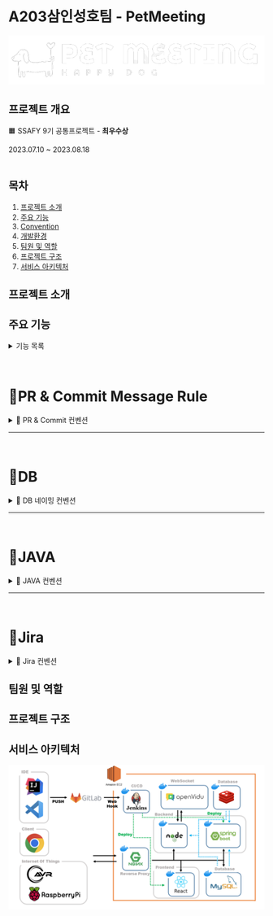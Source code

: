 # A203삼인성호팀 - PetMeeting
![메인베너](./assets/images/petmeeting_logo3.png)

## 프로젝트 개요
🟧 SSAFY 9기 공통프로젝트 - **최우수상**

2023.07.10 ~ 2023.08.18
<br><br>

## 목차
1. [프로젝트 소개](#프로젝트-소개)
2. [주요 기능](#주요-기능)
3. [Convention](#📝PR-&-Commit-Message-Rule)
4. [개발환경]()
5. [팀원 및 역할](#팀원-및-역할)
6. [프로젝트 구조](#프로젝트-구조)
7. [서비스 아키텍처](#서비스-아키텍처)

## 프로젝트 소개


## 주요 기능

<details>
<summary>기능 목록</summary>

### **1. 회원가입**
![회원가입](./assets/PetMeeting영상모음/공통%20GIF/1.%20회원가입.gif)

### **2. 충전**
![충전](./assets/PetMeeting영상모음/공통%20GIF/2.%20충전.gif)

### **3. 입양신청**
![회원가입](./assets/PetMeeting영상모음/공통%20GIF/1.%20회원가입.gif)

### **4. IOT기기조작**
![IOT](./assets/PetMeeting영상모음/공통%20GIF/11.%20IoT%20기기%20조작.gif)

### **5. 유기견 상세 및 후원**
![상세 및 후원](./assets/PetMeeting영상모음/공통%20GIF/7.%20유기견%20상세%20및%20후원.gif)

### **6. 입양후기**
![입양후기](./assets/PetMeeting영상모음/공통%20GIF/3.%20입양후기.gif)

### **7. 문의게시판**
![문의게시판](./assets/PetMeeting영상모음/공통%20GIF/4.%20문의게시판.gif)

### **8. 마이페이지**
![문의게시판](./assets/PetMeeting영상모음/공통%20GIF/8.%20마이페이지.gif)

### **9. 이용방법**
![문의게시판](./assets/PetMeeting영상모음/공통%20GIF/5.%20이용방법.gif)

</details>
<br><br>





# 📝PR & Commit Message Rule
<details>
<summary>📌 PR & Commit 컨벤션</summary>

### Pull Request
- 명령 / 스프린트 명 / 이름

### Commit Message
- 명령 / 스토리 또는 테스크 / 내용

### Command keyword
- :heavy_plus_sign: ADD : 파일, 디렉토리 추가
- :black_nib: MOD : 파일 수정 (파일명 수정도)
- :scissors: DEL : 파일, 디렉토리 삭제
- :open_file_folder: MOVE : 파일, 디렉토리 이동
- :boom: MERGE : 브랜치 충돌 후 직접 Merge

## Branch Rule

### Branch classification
- master: 배포 가능한 안정된 버전
- develop: 기능 개발중인 브랜치, 모든 기능 개발은 develop의 하위 브랜치에서 진행
- feature: 개발중인 기능명으로 브랜치 생성, 영문 소문자와 언더바(_)로 구성

예시
> master <br/>
> develop <br/>
> &nbsp; └ frontend <br/>
> &nbsp;&nbsp;&nbsp;&nbsp;&nbsp; └ login <br/>
> &nbsp; └ backend <br/>
> &nbsp;&nbsp;&nbsp;&nbsp;&nbsp; └ reservation <br/>

### Git branch 사용법

- 현재 branch 확인<br/>
  `git branch`
- 새로운 branch 생성하기<br/>
  `git branch 브랜치명`
- branch 이동하기<br/>
  `git switch 브랜치명`
- branch를 생성하면서 이동하기<br/>
  `git switch -c 브랜치명`
- 변경사항 복원하기<br/>
  `git restore 파일명`
- branch 삭제하기<br/>
  `git branch -d 브랜치명`
- branch push하기<br/>
  `git push -u origin 브랜치명` (원격 레포지토리에 브랜치가 없을 때)<br/>
  `git push`
</details>

---
<br>

# 📝DB
<details>
<summary>📌 DB 네이밍 컨벤션</summary>

## **1. 테이블 및 기타 관계는 단수형을 사용한다**

## **2. 테이블명 설정시 예약어, 약어는 피한다**


- 유기견 놀이 예약테이블 : ~~RV-devise~~ -> reservation-device


## **3. 테이블명은 소문자로 작성한다**
```
- 두 개 이상의 단어를 조합해서 쓸 때는 스네이크케이스로 쓴다.
- 한 단어일때는 소문자로 적는다.
```

## **4. 필드명은 스네이크 케이스 사용한다**
```
유기견 테이블 - 몸무게 : weight
```

## **5. 기본키 필드는 `접두어_no` 형식을 사용한다**
```
유기견놀이예약고유번호 : reservation_device_no
```

## **6. 외래키 필드이름은 참조한 테이블의 기본키 필드명을 사용한다**
```
입양후기게시판(post) 에서 이용자(member) 참조
-> 외래키 명 : member_no
```
## `DB 명명 규칙의 중요성`

#### ☑️ 이름은 오래간다.

데이터 구조는 일반적으로 어플리케이션 코드보다 훨씬 지속력이 높아 **영향력이 오래간다.**

#### ☑️ 이름은 계약이다.

한번 컬럼이나 테이블 이름을 정해 놓으면 개발 단계에서는 그 이름을 그대로 사용하기 때문에
**만약 컬럼과 테이블의 이름이 변경된다면 의존하고 있던 코드에서도 수정**이 일어나야 한다.

#### ☑️ 개발자 환경의 차이.

이름이 잘 정의된 테이블, 컬럼이 있다면 **개발자 본인과 다른 개발자들도 DB구조를 이해하는데 적은 시간이 소요된다.**

</details>

---
<br>

# 📝JAVA
<details>
<summary>📌 JAVA 컨벤션</summary>

[참고사이트](https://google.github.io/styleguide/javaguide.html)

### 인코딩(ENCODING)
기본 UTF-8

### 자바 소스 파일 구조
1. 시작 주석(있을 경우)  
![image](https://github.com/yoonoi/algo-study/assets/94058311/8f21856d-df7b-404c-ad30-860597144e47)

2. Package & Import 명세  
![image](https://github.com/yoonoi/algo-study/assets/94058311/a036bb32-8b07-4088-97f4-3b184355b541)

3. 최상위 Class 및 Interface 선언  
  
### 선언 ★
- static import에만 와일드 카드(*)를 허용한다.  
  (클래스를 import할 때는 와일드 카드없이 모든 클래스명을 다 쓴다.)
    ![image](https://github.com/yoonoi/ssafy-project/assets/94058311/b1c6d786-7315-45cf-abf1-4164a6dca6a6)
- 클래스/메서드/멤버변수의 제한자는 아래의 순서로 쓴다.  
    (https://docs.oracle.com/javase/specs/jls/se7/html/jls-18.html 참조)
  ![image](https://github.com/yoonoi/ssafy-project/assets/94058311/bea8036c-e738-473e-a7da-f244c6f12cb7)
- 어노테이션 선언 후 새 줄을 사용한다. 단, 파라미터가 없는 어노테이션은 같은 줄에 선언할 수 있다.
- 문장이 끝나는 ; 뒤에는 새 줄을 삽입한다.
- 하나의 선언문에는 하나의 변수만 작성한다.
![image](https://github.com/yoonoi/ssafy-project/assets/94058311/713beb9c-2ada-449c-8523-d08173d487c1)
- 배열 선언에 오는 대괄호([])는 타입의 바로 뒤에 붙인다.
![image](https://github.com/yoonoi/ssafy-project/assets/94058311/8344861d-e095-45f3-8635-9017d939a0d2)
- long형의 숫자에는 마지막에 대문자'L'을 붙인다.

</details>

---
<br>

# 📝Jira
<details>
<summary>📌 Jira 컨벤션</summary>

[Jira 컨벤션 참고](https://upsw-p.tistory.com/25)

## 🚗스프린트
- 각 스프린트는 1주일을 기준으로 진행한다.
- 각 스프린트 기준으로 일인당 40 Point의 스토리 포인트가 부여된다.
  - 하루에 8포인트 ( 8시간 ) * 5 = 40 Point
## 🚓이슈 등록
- 이슈 등록은 개인이 JIRA Convention에 맞추어 등록한다.
- 이슈 등록 후 해당 이슈에 본인 파트의 팀원을 등록한다.
## 🚕이슈관리
- 최초 이슈를 할당받으면 담당자는 스토리 포인트를 부여한다.
- 또한 해당 이슈의 우선순위를 설정한다.
- 작업 들어가기 전 할 일 --> 진행 중
- 진행 완료하면 --> 완료로 상태를 최신화한다.
- 설명란에 최대한 자세히 해당 이슈에 있어서 `담당자`가 작성한다.
- 모든 이슈 관련 문의는 댓글 기능을 통해 이뤄지며 SNS/전화는 지양한다.


## 🚌작업유형
### - Epic(에픽)
- 큰 단위의 업무(기능 명세서 기준, 중분류 단위)로 에픽을 생성한다.
- 매주 월요일 스프린트를 들어가기 전에 Epic들을 검토하고 수정사항과 수행해야하는 하위 Task 들을 정한다.
- 논의한 Epic을 기본으로 해당 Epic에 담당자를 지정하여 생성한다.

### - Task(작업)

- Epic 하위에 기능명세서의 소분류 기준으로 task를 생성한다.
- task의 Description에 스토리를 적는다.
- 스프린트에 넣을 때, `서브테스크 단위를 사용하지 않기 위해서` 생성컨벤션에 맞춰서 해당이슈를 재생성하여 추가한다.

```js
[생성컨벤션]

ex) [BE]1-1-1 일반회원가입 , [FE]1-1-1 일반회원가입, [IOT]1-1-3 기기조작

[BE] : Back-end

[FE] : Front-end

[IOT] : Internet of Things
```


### - 스토리
- 기능 구현에 해당하지 않는 기타 내용들을 스토리로 작성한다.


</details>


## 팀원 및 역할



## 프로젝트 구조



## 서비스 아키텍처
![flowchart](./assets/FlowChart.png)